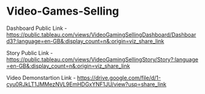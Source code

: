 # Video-Games-Selling


Dashboard Public Link - https://public.tableau.com/views/VideoGamingSellingDashboard/Dashboard3?:language=en-GB&:display_count=n&:origin=viz_share_link

Story Public Link - https://public.tableau.com/views/VideoGamingSellingStory/Story?:language=en-GB&:display_count=n&:origin=viz_share_link

Video Demonstartion Link - https://drive.google.com/file/d/1-cyu0RJkLT1JMMezNVL9EmHDGxYNF1JU/view?usp=share_link
